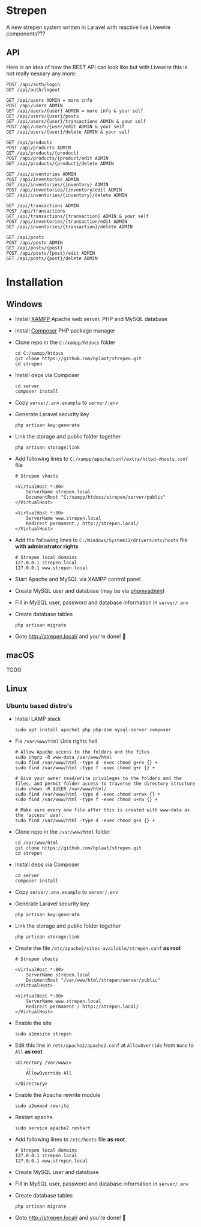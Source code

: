 # Strepen
A new strepen system written in Laravel with reactive live Livewire components???

## API
Here is an idea of how the REST API can look like but with Livewire this is not really nessary any more:
```
POST /api/auth/login
GET /api/auth/logout

GET /api/users ADMIN = more info
POST /api/users ADMIN
GET /api/users/{user} ADMIN = more info & your self
GET /api/users/{user}/posts
GET /api/users/{user}/transactions ADMIN & your self
POST /api/users/{user/edit ADMIN & your self
GET /api/users/{user}/delete ADMIN & your self

GET /api/products
POST /api/products ADMIN
GET /api/products/{product}
POST /api/products/{product/edit ADMIN
GET /api/products/{product}/delete ADMIN

GET /api/inventories ADMIN
POST /api/inventories ADMIN
GET /api/inventories/{inventory} ADMIN
POST /api/inventories/{inventory/edit ADMIN
GET /api/inventories/{inventory}/delete ADMIN

GET /api/transactions ADMIN
POST /api/transactions
GET /api/transactions/{transaction} ADMIN & your self
POST /api/inventories/{transaction/edit ADMIN
GET /api/inventories/{transaction}/delete ADMIN

GET /api/posts
POST /api/posts ADMIN
GET /api/posts/{post}
POST /api/posts/{post}/edit ADMIN
GET /api/posts/{post}/delete ADMIN
```

# Installation

## Windows
- Install [XAMPP](https://www.apachefriends.org/download.html) Apache web server, PHP and MySQL database
- Install [Composer](https://getcomposer.org/download/) PHP package manager
- Clone repo in the `C:/xampp/htdocs` folder

    ```
    cd C:/xampp/htdocs
    git clone https://github.com/bplaat/strepen.git
    cd strepen
    ```
- Install deps via Composer

    ```
    cd server
    composer install
    ```
- Copy `server/.env.example` to `server/.env`
- Generate Laravel security key

    ```
    php artisan key:generate
    ```
- Link the storage and public folder together

    ```
    php artisan storage:link
    ```
- Add following lines to `C:/xampp/apache/conf/extra/httpd-vhosts.conf` file

    ```
    # Strepen vhosts

    <VirtualHost *:80>
        ServerName strepen.local
        DocumentRoot "C:/xampp/htdocs/strepen/server/public"
    </VirtualHost>

    <VirtualHost *:80>
        ServerName www.strepen.local
        Redirect permanent / http://strepen.local/
    </VirtualHost>
    ```
- Add the following lines to `C:/Windows/System32/drivers/etc/hosts` file **with administrator rights**

    ```
    # Strepen local domains
    127.0.0.1 strepen.local
    127.0.0.1 www.strepen.local
    ```
- Start Apache and MySQL via XAMPP control panel
- Create MySQL user and database (may be via [phpmyadmin](http://localhost/phpmyadmin/))
- Fill in MySQL user, password and database information in `server/.env`
- Create database tables

    ```
    php artisan migrate
    ```
- Goto http://strepen.local/ and you're done! 🎉

## macOS
TODO

## Linux

### Ubuntu based distro's
- Install LAMP stack

    ```
    sudo apt install apache2 php php-dom mysql-server composer
    ```
-  Fix `/var/www/html` Unix rights hell

    ```
    # Allow Apache access to the folders and the files
    sudo chgrp -R www-data /var/www/html
    sudo find /var/www/html -type d -exec chmod g+rx {} +
    sudo find /var/www/html -type f -exec chmod g+r {} +

    # Give your owner read/write privileges to the folders and the files, and permit folder access to traverse the directory structure
    sudo chown -R $USER /var/www/html/
    sudo find /var/www/html -type d -exec chmod u+rwx {} +
    sudo find /var/www/html -type f -exec chmod u+rw {} +

    # Make sure every new file after this is created with www-data as the 'access' user.
    sudo find /var/www/html -type d -exec chmod g+s {} +
    ```
- Clone repo in the `/var/www/html` folder

    ```
    cd /var/www/html
    git clone https://github.com/bplaat/strepen.git
    cd strepen
    ```
- Install deps via Composer

    ```
    cd server
    composer install
    ```
- Copy `server/.env.example` to `server/.env`
- Generate Laravel security key

    ```
    php artisan key:generate
    ```
- Link the storage and public folder together

    ```
    php artisan storage:link
    ```
- Create the file `/etc/apache2/sites-available/strepen.conf` **as root**

    ```
    # Strepen vhosts

    <VirtualHost *:80>
        ServerName strepen.local
        DocumentRoot "/var/www/html/strepen/server/public"
    </VirtualHost>

    <VirtualHost *:80>
        ServerName www.strepen.local
        Redirect permanent / http://strepen.local/
    </VirtualHost>
    ```
- Enable the site

    ```
    sudo a2ensite strepen
    ```
- Edit this line in `/etc/apache2/apache2.conf` at `AllowOverride` from `None` to `All` **as root**

    ```
    <Directory /var/www/>
        ...
        AllowOverride All
        ...
    </Directory>
    ```
- Enable the Apache rewrite module

    ```
    sudo a2enmod rewrite
    ```
- Restart apache

    ```
    sudo service apache2 restart
    ```
- Add following lines to `/etc/hosts` file **as root**

    ```
    # Strepen local domains
    127.0.0.1 strepen.local
    127.0.0.1 www.strepen.local
    ```
- Create MySQL user and database
- Fill in MySQL user, password and database information in `server/.env`
- Create database tables

    ```
    php artisan migrate
    ```
- Goto http://strepen.local/ and you're done! 🎉
